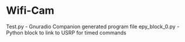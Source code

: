 # Wifi-Cam

Test.py - Gnuradio Companion generated program file
epy_block_0.py - Python block to link to USRP for timed commands
